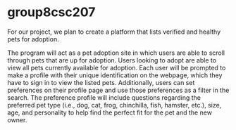 # group8csc207
For our project, we plan to create a platform that lists verified and healthy pets for adoption.

The program will act as a pet adoption site in which users are able to scroll through pets that are up for adoption. Users looking to adopt are able to view all pets currently available for adoption. Each user will be prompted to make a profile with their unique identification on the webpage, which they have to sign in to view the listed pets. Additionally, users can set preferences on their profile page and use those preferences as a filter in the search. The preference profile will include questions regarding the preferred pet type (i.e., dog, cat, frog, chinchilla, fish, hamster, etc.), size, age, and personality to help find the perfect fit for the pet and the new owner. 

